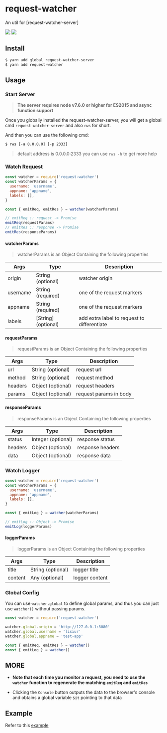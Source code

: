 # request-watcher

An util for [request-watcher-server]

![](https://lisiur.com/2017/10/22/%E5%85%88%E5%8D%A0%E4%B8%AA%E5%9D%91/1.png)
![](https://lisiur.com/2017/10/22/%E5%85%88%E5%8D%A0%E4%B8%AA%E5%9D%91/2.png)
## Install

```bash
$ yarn add global request-watcher-server
$ yarn add request-watcher
```

## Usage

### Start Server

> **The server requires node v7.6.0 or higher for ES2015 and async function support**

Once you globally installed the request-watcher-server, you will get a global cmd `request-watcher-server` and also `rws` for short.

And then you can use the following cmd:

```bash
$ rws [-a 0.0.0.0] [-p 2333]
```

> default address is 0.0.0.0:2333
> you can use `rws -h` to get more help

### Watch Request

```javascript
const watcher = require('request-watcher')
const watcherParams = {
  username: 'username',
  appname: 'appname',
  labels: [],
}

const { emitReq, emitRes } = watcher(watcherParams)

// emitReq :: request -> Promise 
emitReq(requestParams)
// emitRes :: response -> Promise
emitRes(responseParams)

```
#### watcherParams

> watcherParams is an Object Containing the following properties

Args              | Type                                | Description
-------------     | -------------                       | --------
origin            | String (optional)                   | watcher origin
username          | String (required)                   | one of the request markers
appname           | String (required)                   | one of the request markers
labels            | \[String\] (optional)               | add extra label to request to differentiate

#### requestParams

> requestParams is an Object Containing the following properties

Args              | Type                 | Description
------------------|----------------------|---------
url               | String (optional)    | request url
method            | String (optional)    | request method
headers           | Object (optional)    | request headers
params            | Object (optional)    | request params in body


#### responseParams

> responseParams is an Object Containing the following properties

Args              | Type                 | Description
------------------|----------------------|---------
status            | Integer (optional)   | response status
headers           | Object (optional)    | response headers
data              | Object (optional)    | response data

### Watch Logger

```javascript
const watcher = require('request-watcher')
const watcherParams = {
  username: 'username',
  appname: 'appname',
  labels: [],
}

const { emitLog } = watcher(watcherParams)

// emitLog :: Object -> Promise 
emitLog(loggerParams)

```

#### loggerParams

> loggerParams is an Object Containing the following properties

Args              | Type                 | Description
------------------|----------------------|---------
title             | String (optional)    | logger title
content           | Any (optional)       | logger content

### Global Config

You can use `watcher.global` to define global params, and thus you can just use `watcher()` without passing params.

```javascript
const watcher = require('request-watcher')

watcher.global.origin = 'http://127.0.0.1:8080'
watcher.global.username = 'lisiur'
watcher.global.appname = 'test-app'

const { emitReq, emitRes } = watcher()
const { emitLog } = watcher()
```

## MORE

- **Note that each time you monitor a request, you need to use the `watcher` function to regenerate the matching `emitReq` and `emitRes`**

- Clicking the `Console` button outputs the data to the browser's console and obtains a global variable `$it` pointing to that data
## Example

Refer to this [example](https://github.com/lisiur/request-watcher-webapp/tree/master/end-user-app-test)